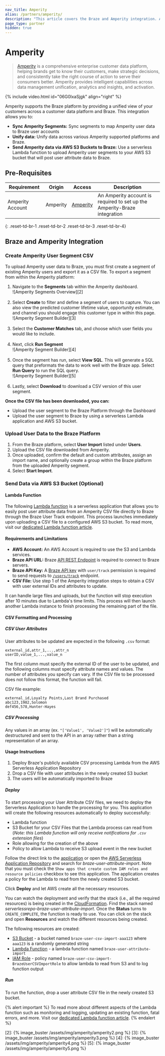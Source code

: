 ```yaml
---
nav_title: Amperity
alias: /partners/amperity/
description: "This article covers the Braze and Amperity integration. Amperity provides intelligent capabilities across data management unification, analytics and insights, and activation."
page_type: partner
hidden: true
---
```


# Amperity

> [Amperity](https://amperity.com/) is a comprehensive enterprise customer data platform, helping brands get to know their customers, make strategic decisions, and consistently take the right course of action to serve their consumers better. Amperity provides intelligent capabilities across data management unification, analytics and insights, and activation.

{% include video.html id="06G0lxaSjgk" align="right" %}

Amperity supports the Braze platform by providing a unified view of your customers across a customer data platform and Braze. This integration allows you to: 
- __Sync Amperity Segments:__ Sync segments to map Amperity user data to Braze user accounts
- __Unify data:__ Unify data across various Amperity supported platforms and Braze.
- __Send Amperity data via AWS S3 Buckets to Braze:__ Use a serverless Lambda function to upload Amperity user segments to your AWS S3 bucket that will post user attribute data to Braze.
## Pre-Requisites

| Requirement | Origin | Access | Description |
| ----------- | ------ | ------ | ----------- |
| Amperity Account | Amperity | [Amperity](https://amperity.com/request-a-demo) | An Amperity account is required to set up the Amperity-Braze integration |

{: .reset-td-br-1 .reset-td-br-2 .reset-td-br-3  .reset-td-br-4}

## Braze and Amperity Integration

### Create Amperity User Segment CSV

To upload Amperity user data to Braze, you must first create a segment of existing Amperity users and export it as a CSV file. To export a segment from within the Amperity platform:
1. Navigate to the __Segments__ tab within the Amperity dashboard.<br>![Amperity Segments Overview][2]<br><br>
2. Select __Create__ to filter and define a segment of users to capture. You can also view the predicted customer lifetime value, opportunity estimate, and channel you should engage this customer type in within this page.<br>![Amperity Segment Builder][3] <br><br>
3. Select the __Customer Matches__ tab, and choose which user fields you would like to include.<br><br> 
4. Next, click __Run Segment__<br>![Amperity Segment Builder][4]<br><br>
5. Once the segment has run, select __View SQL__. This will generate a SQL query that preformats the data to work well with the Braze app. Select __Run Query__ to run the SQL query.<br>![Amperity Segment Builder][5]<br><br>
6. Lastly, select __Download__ to download a CSV version of this user segment. 

__Once the CSV file has been downloaded, you can:__
- Upload the user segment to the Braze Platform through the Dashboard
- Upload the user segment to Braze by using a serverless Lambda application and AWS S3 bucket.

### Upload User Data to the Braze Platform

1. From the Braze platform, select __User Import__ listed under __Users__.
2. Upload the CSV file downloaded from Amperity.
3. Once uploaded, confirm the default and custom attributes, assign an import name, and optionally create a group within the Braze platform from the uploaded Amperity segment. 
4. Select __Start Import__.

### Send Data via AWS S3 Bucket (Optional)

#### Lambda Function 

The following [Lambda function](https://github.com/braze-inc/growth-shares-lambda-user-csv-import) is a serverless application that allows you to easily post user attribute data from an Amperity CSV file directly to Braze through the Braze User Track endpoint. This process launches immediately upon uploading a CSV file to a configured AWS S3 bucket. To read more, visit our [dedicated Lambda function article](https://www.braze.com/docs/user_csv_lambda/).

#### Requirements and Limitations

- __AWS Account:__ An AWS Account is required to use the S3 and Lambda services.
- __Braze API URL:__ Braze [API REST Endpoint]({{site.baseurl}}/developer_guide/rest_api/basics/#endpoints) is required to connect to Braze servers.
- __Braze API Key:__ A [Braze API key]({{site.baseurl}}/api/basics/#app-group-rest-api-keys) with `user/track` permission is required to send requests to [`/users/track`]({{site.baseurl}}/api/endpoints/user_data/post_user_track/) endpoint.
- __CSV File:__ Use step 1 of the Amperity integration steps to obtain a CSV with user external IDs and attributes to update.

It can handle large files and uploads, but the function will stop execution after 10 minutes due to Lambda's time limits. This process will then launch another Lambda instance to finish processing the remaining part of the file.

#### CSV Formatting and Processing

##### CSV User Attributes

User attributes to be updated are expected in the following `.csv` format:

```
external_id,attr_1,...,attr_n
userID,value_1,...,value_n
```

The first column must specify the external ID of the user to be updated, and the following columns must specify attribute names and values. The number of attributes you specify can vary. If the CSV file to be processed does not follow this format, the function will fail.  

CSV file example:

```
external_id,Loyalty Points,Last Brand Purchased
abc123,1982,Solomon
def456,578,Hunter-Hayes
```

##### CSV Processing

Any values in an array (ex. `"['Value1', 'Value2']"`) will be automatically destructured and sent to the API in an array rather than a string representation of an array.

#### Usage Instructions

1. Deploy Braze's publicly available CSV processing Lambda from the AWS Serverless Application Repository
2. Drop a CSV file with user attributes in the newly created S3 bucket
3. The users will be automatically imported to Braze

##### Deploy

To start processing your User Attribute CSV files, we need to deploy the Serverless Application to handle the processing for you. This application will create the following resources automatically to deploy successfully:

- Lambda function
- S3 Bucket for your CSV Files that the Lambda process can read from (_Note: this Lambda function will only receive notifications for `.csv` extension files_)
- Role allowing for the creation of the above
- Policy to allow Lambda to receive S3 upload event in the new bucket

Follow the direct link to the [application](https://console.aws.amazon.com/lambda/home?region=us-east-1#/create/app?applicationId=arn:aws:serverlessrepo:us-east-1:585170621372:applications/braze-user-attribute-import) or open the [AWS Serverless Application Repository](https://serverlessrepo.aws.amazon.com/applications) and search for _braze-user-attribute-import_. Note that you must check the `Show apps that create custom IAM roles and resource policies` checkbox to see this application. The application creates a policy for the Lambda to read from the newly created S3 bucket.

Click **Deploy** and let AWS create all the necessary resources.

You can watch the deployment and verify that the stack (i.e., all the required resources) is being created in the [CloudFormation](https://console.aws.amazon.com/cloudformation/). Find the stack named _serverlessrepo-braze-user-attribute-import_. Once the **Status** turns to `CREATE_COMPLETE`, the function is ready to use. You can click on the stack and open **Resources** and watch the different resources being created.

The following resources are created:

- [S3 Bucket](https://s3.console.aws.amazon.com/s3/) - a bucket named `braze-user-csv-import-aaa123` where `aaa123` is a randomly generated string
- [Lambda Function](https://console.aws.amazon.com/lambda/) - a lambda function named `braze-user-attribute-import`
- [IAM Role](https://console.aws.amazon.com/iam/) - policy named `braze-user-csv-import-BrazeUserCSVImportRole` to allow lambda to read from S3 and to log function output

##### Run

To run the function, drop a user attribute CSV file in the newly created S3 bucket.

{% alert important %}
To read more about different aspects of the Lambda function such as monitoring and logging, updating an existing function, fatal errors, and more. Visit our [dedicated Lambda function article](https://www.braze.com/docs/user_csv_lambda/). 
{% endalert %}

[2]: {% image_buster /assets/img/amperity/amperity2.png %} 
[3]: {% image_buster /assets/img/amperity/amperity3.png %} 
[4]: {% image_buster /assets/img/amperity/amperity4.png %} 
[5]: {% image_buster /assets/img/amperity/amperity5.png %} 
